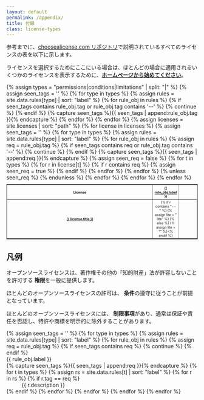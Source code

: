 ```yaml
---
layout: default
permalink: /appendix/
title: 付録
class: license-types
---
```


<budoux-ja>参考までに、</budoux-ja>[choosealicense.com リポジトリ](https://github.com/github/choosealicense.com)<budoux-ja>で説明されているすべてのライセンスの表を以下に示します。</budoux-ja>

<budoux-ja>ライセンスを選択するためにここにいる場合は、ほとんどの場合に適用されるいくつかのライセンスを表示するために、</budoux-ja>**[ホームページから始めてください](/)**。

<table border style="font-size: xx-small; position: relative">
{% assign types = "permissions|conditions|limitations" | split: "|" %}
<tr style="position: sticky; top: 0">
  <th scope="col" style="text-align: center">License</th>
  {% assign seen_tags = '' %}
  {% for type in types %}
    {% assign rules = site.data.rules[type] | sort: "label" %}
    {% for rule_obj in rules %}
      {% if seen_tags contains rule_obj.tag or rule_obj.tag contains '--' %}
        {% continue %}
      {% endif %}
      {% capture seen_tags %}{{ seen_tags | append:rule_obj.tag }}{% endcapture %}
      <th scope="col" style="text-align: center; width:7%"><a href="#{{ rule_obj.tag }}"><budoux-ja>{{ rule_obj.label }}</budoux-ja></a></th>
    {% endfor %}
  {% endfor %}
</tr>
{% assign licenses = site.licenses | sort: "path" %}
{% for license in licenses %}
  <tr style="height: 3em"><th scope="row"><a href="{{ license.id }}">{{ license.title }}</a></th>
  {% assign seen_tags = '' %}
  {% for type in types %}
    {% assign rules = site.data.rules[type] | sort: "label" %}
    {% for rule_obj in rules %}
      {% assign req = rule_obj.tag %}
      {% if seen_tags contains req  or rule_obj.tag contains '--' %}
        {% continue %}
      {% endif %}
      {% capture seen_tags %}{{ seen_tags | append:req }}{% endcapture %}
      {% assign seen_req = false %}
      {% for t in types %}
        {% for r in license[t] %}
          {% if r contains req %}
            <td class="license-{{ t }}" style="text-align:center">
              {% if r contains "--" %}
                {% assign lite = " lite" %}
              {% else %}
                {% assign lite = "" %}
              {% endif %}
              <span class="{{ r | append: lite }}" style="margin: auto;">
                <span class="license-sprite {{ r }}"></span>
              </span>
            </td>
            {% assign seen_req = true %}
          {% endif %}
        {% endfor %}
      {% endfor %}
      {% unless seen_req %}
        <td></td>
      {% endunless %}
    {% endfor %}
  {% endfor %}
  </tr>
{% endfor %}
</table>

## 凡例

<p><budoux-ja>オープンソースライセンスは、著作権その他の「知的財産」法が許容しないことを許可する</budoux-ja><span class="license-permissions"><span class="license-sprite"></span></span> <b><budoux-ja>権限</budoux-ja></b><budoux-ja>を一般に提供します。</budoux-ja></p>

<p><budoux-ja>ほとんどのオープンソースライセンスの許可は、</budoux-ja><span class="license-conditions"><span class="license-sprite"></span></span> <b><budoux-ja>条件</budoux-ja></b><budoux-ja>の遵守に従うことが前提となっています。</budoux-ja></p>

<p><budoux-ja>ほとんどのオープンソースライセンスには、</budoux-ja><span class="license-limitations"><span class="license-sprite"></span></span> <b><budoux-ja>制限事項</budoux-ja></b><budoux-ja>があり、通常は保証や責任を否認し、特許や商標を明示的に除外することがあります。</budoux-ja></p>

<dl>
{% assign seen_tags = '' %}
{% for type in types %}
  {% assign rules = site.data.rules[type] | sort: "label" %}
  {% for rule_obj in rules %}
    {% assign req = rule_obj.tag %}
    {% if seen_tags contains req %}
      {% continue %}
    {% endif %}
    <dt id="{{ req }}">{{ rule_obj.label }}</dt>
    {% capture seen_tags %}{{ seen_tags | append:req }}{% endcapture %}
    {% for t in types %}
      {% assign rs = site.data.rules[t] | sort: "label" %}
      {% for r in rs %}
        {% if r.tag == req %}
          <dd class="license-{{t}}"><span class="license-sprite"></span><budoux-ja>{{ r.description }}</budoux-ja></dd>
        {% endif %}
      {% endfor %}
    {% endfor %}
  {% endfor %}
{% endfor %}
</dl>
